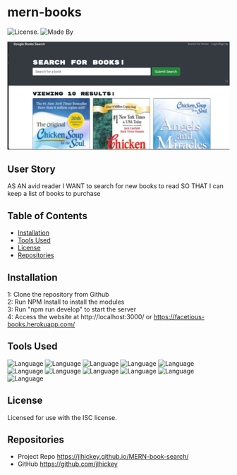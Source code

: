 
# mern-books
![License](https://img.shields.io/badge/License-ISC-<blue>). ![Made By](https://img.shields.io/badge/jlhickey-<orange>)

![Screen Shot 2021-10-26 at 1 20 03 PM](https://github.com/jlhickey/mern-books/blob/main/book1.jpeg)

## User Story

AS AN avid reader
I WANT to search for new books to read
SO THAT I can keep a list of books to purchase

## Table of Contents

* [Installation](#installation)
* [Tools Used](#ToolsUsed)
* [License](#license)
* [Repositories](#Repositories)

## Installation

1: Clone the repository from Github<br>
2: Run NPM Install to install the modules<br>
3: Run "npm run develop" to start the server<br>
4: Access the website at http://localhost:3000/ or https://facetious-books.herokuapp.com/

## Tools Used

![Language](https://img.shields.io/badge/MongoDB-green.svg "Language Badge")
![Language](https://img.shields.io/badge/Express-blue.svg "Language Badge")
![Language](https://img.shields.io/badge/REACT-yellow.svg "Language Badge")
![Language](https://img.shields.io/badge/Node-orange.svg "Language Badge")
![Language](https://img.shields.io/badge/CSS-purple.svg "Language Badge")
![Language](https://img.shields.io/badge/HTML-red.svg "Language Badge")
![Language](https://img.shields.io/badge/JavaScript-green.svg "Language Badge")
![Language](https://img.shields.io/badge/Apollo-blue.svg "Language Badge")
![Language](https://img.shields.io/badge/Graphql-yellow.svg "Language Badge")
![Language](https://img.shields.io/badge/Mongoose-red.svg "Language Badge")
![Language](https://img.shields.io/badge/Bootstrap-green.svg "Language Badge")

 
## License
    
Licensed for use with the ISC license.



## Repositories
- Project Repo https://jlhickey.github.io/MERN-book-search/
- GitHub https://github.com/jlhickey  
